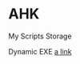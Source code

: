# AHK
My Scripts Storage

Dynamic EXE
[a link](https://raw.githubusercontent.com/Pauljohnsgit/AHK/master/Scripts/DynamicScriptExe/AScriptDir.exe)
